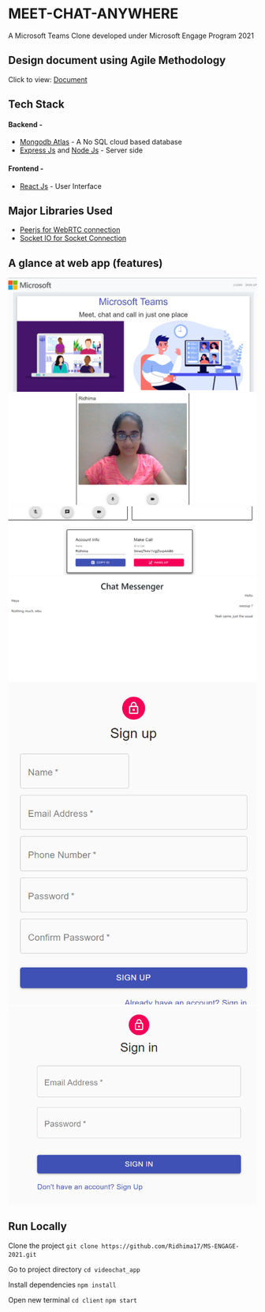 # MEET-CHAT-ANYWHERE
A Microsoft Teams Clone developed under Microsoft Engage Program 2021

## Design document using Agile Methodology
Click to view: [Document](https://docs.google.com/document/d/11MtNxAYf10EHHdcqv5o_M33Egkx1PYKOPz4Bl4EjPrA/edit?usp=sharing)

## Tech Stack
#### Backend - ####
* [Mongodb Atlas](https://www.mongodb.com/cloud/atlas) - A No SQL cloud based database
* [Express Js](https://expressjs.com) and [Node Js](https://nodejs.org/en/) - Server side

#### Frontend - ####
* [React Js](https://reactjs.org/) - User Interface

## Major Libraries Used
* [Peerjs for WebRTC connection](https://peerjs.com)
* [Socket IO for Socket Connection](https://socket.io)

## A glance at web app (features)
![LandingPage](https://github.com/Ridhima17/MS-ENGAGE-2021/blob/master/Screenshots/LandingPage.png)
![Videochat](https://github.com/Ridhima17/MS-ENGAGE-2021/blob/master/Screenshots/Videochat.png)
![Options](https://github.com/Ridhima17/MS-ENGAGE-2021/blob/master/Screenshots/EnhancedOptions.png)
![Chat](https://github.com/Ridhima17/MS-ENGAGE-2021/blob/master/Screenshots/Chat.png)
![auth](https://github.com/Ridhima17/MS-ENGAGE-2021/blob/master/Screenshots/auth.png)
![login](https://github.com/Ridhima17/MS-ENGAGE-2021/blob/master/Screenshots/login.png)

## Run Locally
Clone the project
`git clone https://github.com/Ridhima17/MS-ENGAGE-2021.git`

Go to project directory
`cd videochat_app`

Install dependencies 
`npm install`

Open new terminal
`cd client`
`npm start`


